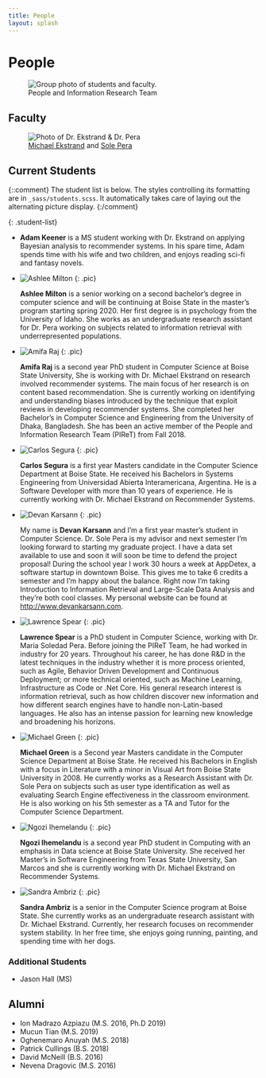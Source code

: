 ```yaml
---
title: People
layout: splash
---
```


# People

<figure class="half text-center">
  <img src="../images/piret_group_pic.jpg"
       alt="Group photo of students and faculty."
       class="align-center">
  <figcaption>People and Information Research Team</figcaption>
</figure>


## Faculty

<figure class="half text-center">
  <img src="../images/faculty_pic.jpg" 
       alt="Photo of Dr. Ekstrand & Dr. Pera"
       class="align-center">
  <figcaption>
  <a href = "https://md.ekstrandom.net/">Michael Ekstrand</a>
  and <a href ="https://solepera.github.io/">Sole Pera</a></figcaption>
</figure>


## Current Students

{::comment}
The student list is below.  The styles controlling its formatting are in `_sass/students.scss`. It
automatically takes care of laying out the alternating picture display.
{:/comment}

{: .student-list}
-   **Adam Keener** is a MS student working with Dr. Ekstrand on applying Bayesian
    analysis to recommender systems. In his spare time, Adam spends time with 
    his wife and two children, and enjoys reading sci-fi and fantasy novels.

-   ![Ashlee Milton](../images/Ashlee_pic.jpg)
    {: .pic}

    **Ashlee Milton** is a senior working on a second bachelor’s degree in computer science and will be continuing at Boise State in the master’s program starting spring 2020. Her first degree is in psychology from the University of Idaho. She works as an undergraduate research assistant for Dr. Pera working on subjects related to information retrieval with underrepresented populations.

-   ![Amifa Raj](../images/Amifa_pic.jpg)
    {: .pic}

    **Amifa Raj** is a second year PhD student in Computer Science at Boise State University, She is working with Dr. Michael Ekstrand on research involved recommender systems. The main focus of her research is on content based recommendation. She is currently working on identifying and understanding biases introduced by the technique that exploit reviews in developing recommender systems. She completed her Bachelor’s in Computer Science and Engineering from the University of Dhaka, Bangladesh. She has been an active member of the People and Information Research Team (PIReT) from Fall 2018.


-   ![Carlos Segura](../images/Carlos_pic.jpg)
    {: .pic}

    **Carlos Segura** is a first year Masters candidate in the Computer Science Department at Boise State. He received his Bachelors in Systems Engineering from Universidad Abierta Interamericana, Argentina. He is a Software Developer with more than 10 years of experience. He is currently working with Dr. Michael Ekstrand on Recommender Systems.

-   ![Devan Karsann](../images/Devan_pic.png)
    {: .pic}

    My name is **Devan Karsann** and I’m a first year master’s student in Computer Science. Dr. Sole Pera is my advisor and next semester I’m looking forward to starting my graduate project. I have a data set available to use and soon it will soon be time to defend the project proposal! During the school year I work 30 hours a week at AppDetex, a software startup in downtown Boise. This gives me to take 6 credits a semester and I’m happy about the balance. Right now I’m taking Introduction to Information Retrieval and Large-Scale Data Analysis and they’re both cool classes. My personal website can be found at <http://www.devankarsann.com>.


-   ![Lawrence Spear](../images/Lawrence_pic.jpg)
    {: .pic}

    **Lawrence Spear** is a PhD student in Computer Science, working with Dr. Maria Soledad Pera. Before joining the PIReT Team, he had worked in industry for 20 years. Throughout his career, he has done R&D in the latest techniques in the industry whether it is more process oriented, such as Agile, Behavior Driven Development and Continuous Deployment; or more technical oriented, such as Machine Learning, Infrastructure as Code or .Net Core. His general research interest is information retrieval, such as how children discover new information and how different search engines have to handle non-Latin-based languages. He also has an intense passion for learning new knowledge and broadening his horizons.

-   ![Michael Green](../images/MichaelG_pic.jpg)
    {: .pic}

    **Michael Green** is a Second year Masters candidate in the Computer Science Department at Boise State. He received his Bachelors in English with a focus in Literature with a minor in Visual Art from Boise State University in 2008. He currently works as a Research Assistant with Dr. Sole Pera on subjects such as user type identification as well as evaluating Search Engine effectiveness in the classroom environment. He is also working on his 5th semester as a TA and Tutor for the Computer Science Department.

-   ![Ngozi Ihemelandu](../images/Ngozi_pic.jpg)
    {: .pic}

    **Ngozi Ihemelandu** is a second year PhD student in Computing with an emphasis in Data science at Boise State University. She received her Master’s in Software Engineering from Texas State University, San Marcos and she is currently working with Dr. Michael Ekstrand on Recommender Systems.

-   ![Sandra Ambriz](../images/Sandra_pic.jpg)
    {: .pic}

    **Sandra Ambriz** is a senior in the Computer Science program at Boise State. She currently works as an undergraduate research assistant with Dr. Michael Ekstrand. Currently, her research focuses on recommender system stability. In her free time, she enjoys going running, painting, and spending time with her dogs.

### Additional Students

- Jason Hall (MS)

## Alumni

- Ion Madrazo Azpiazu (M.S. 2016, Ph.D 2019)
- Mucun Tian (M.S. 2019)
- Oghenemaro Anuyah (M.S. 2018)
- Patrick Cullings (B.S. 2018)
- David McNeill (B.S. 2016)
- Nevena Dragovic (M.S. 2016)

